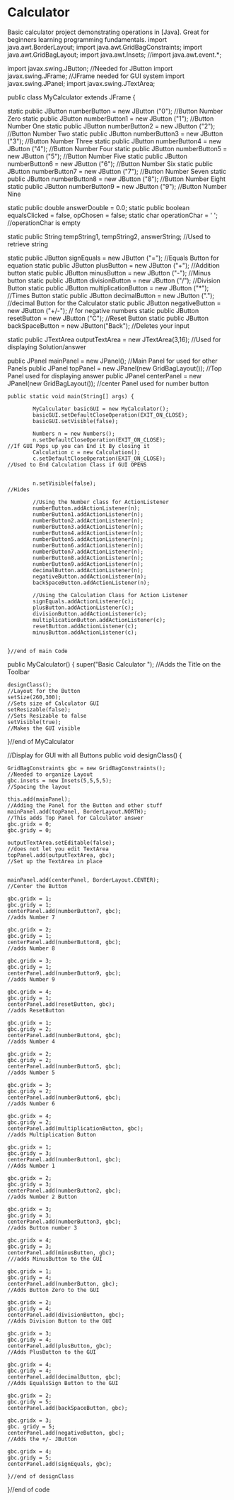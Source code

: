 # Calculator
Basic calculator project demonstrating operations in [Java]. Great for beginners learning programming fundamentals.
import java.awt.BorderLayout;
import java.awt.GridBagConstraints;
import java.awt.GridBagLayout;
import java.awt.Insets;
//import java.awt.event.*;

import javax.swing.JButton;											//Needed for JButton 
import javax.swing.JFrame;											//JFrame needed for GUI system
import javax.swing.JPanel;
import javax.swing.JTextArea;



public class MyCalculator extends JFrame 
{
	
	
static public	JButton numberButton  = new JButton ("0");					//Button Number Zero
static public	JButton numberButton1 = new JButton ("1");					//Button Number One
static public	JButton numberButton2 = new JButton ("2");					//Button Number Two
static public	JButton numberButton3 = new JButton ("3");					//Button Number Three
static public	JButton numberButton4 = new JButton ("4");					//Button Number Four
static public	JButton numberButton5 = new JButton ("5");					//Button Number Five
static public	JButton numberButton6 = new JButton ("6");					//Button Number Six
static public	JButton numberButton7 = new JButton ("7");					//Button Number Seven
static public	JButton numberButton8 = new JButton ("8");					//Button Number Eight
static public	JButton numberButton9 = new JButton ("9");					//Button Number Nine
	
static public	double answerDouble = 0.0;
static public boolean equalsClicked = false, opChosen = false;
static char operationChar = ' ';											//operationChar is empty 													
	
static public String tempString1, tempString2, answerString;				   		 //Used to retrieve string 
	
	
static public	JButton signEquals = new JButton ("=");						//Equals Button for equation 
static public	JButton plusButton = new JButton ("+");						//Addition button 
static public	JButton minusButton = new JButton ("-");					//Minus button
static public	JButton divisionButton = new JButton ("/");					//Division Button
static public	JButton multiplicationButton = new JButton ("*");			//Times Button
static public 	JButton decimalButton = new JButton (".");					//decimal Button for the Calculator
static public 	JButton negativeButton = new JButton ("+/-");				// for negative numbers 
static public	JButton resetButton = new JButton ("C");					//Reset Button
static public 	JButton backSpaceButton = new JButton("Back");				//Deletes your input 


	
static public	JTextArea  outputTextArea = new JTextArea(3,16);				//Used for displaying Solution/answer
	
public	JPanel mainPanel = new JPanel();										//Main Panel for used for other Panels 
public	JPanel topPanel = new JPanel(new GridBagLayout());						//Top Panel used for displaying answer
public	JPanel centerPanel = new JPanel(new GridBagLayout());					//center Panel used for number button
	

	public static void main(String[] args) {
		
			MyCalculator basicGUI = new MyCalculator();
			basicGUI.setDefaultCloseOperation(EXIT_ON_CLOSE);
			basicGUI.setVisible(false);
		
			Numbers n = new Numbers();
			n.setDefaultCloseOperation(EXIT_ON_CLOSE);											//If GUI Pops up you can End it By closing it
			Calculation c = new Calculation(); 												
			c.setDefaultCloseOperation(EXIT_ON_CLOSE);											//Used to End Calculation Class if GUI OPENS

		 
			n.setVisible(false);																//Hides 
			
			//Using the Number class for ActionListener 
			numberButton.addActionListener(n);
			numberButton1.addActionListener(n);
			numberButton2.addActionListener(n);
			numberButton3.addActionListener(n);
			numberButton4.addActionListener(n);
			numberButton5.addActionListener(n);
			numberButton6.addActionListener(n);
			numberButton7.addActionListener(n);
			numberButton8.addActionListener(n);
			numberButton9.addActionListener(n);
			decimalButton.addActionListener(n);
			negativeButton.addActionListener(n);
			backSpaceButton.addActionListener(n);
			
			//Using the Calculation Class for Action Listener
			signEquals.addActionListener(c);
			plusButton.addActionListener(c);
			divisionButton.addActionListener(c);
			multiplicationButton.addActionListener(c);
			resetButton.addActionListener(c);
			minusButton.addActionListener(c);
			
			
	}//end of main Code
	
public MyCalculator()
{
	super("Basic Calculator ");											//Adds the Title on the Toolbar
	
	designClass();															//Layout for the Button
	setSize(260,300);														//Sets size of Calculator GUI
	setResizable(false);													//Sets Resizable to false
	setVisible(true);														//Makes the GUI visible 
	
}//end of MyCalculator



//Display for GUI with all Buttons
public void designClass()
	{
	
	GridBagConstraints gbc = new GridBagConstraints();								//Needed to organize Layout
	gbc.insets = new Insets(5,5,5,5);												//Spacing the layout 
	
	this.add(mainPanel);															//Adding the Panel for the Button and other stuff
	mainPanel.add(topPanel, BorderLayout.NORTH);														//This adds Top Panel for Calculator answer
	gbc.gridx = 0;
	gbc.gridy = 0;
	
	outputTextArea.setEditable(false);										//does not let you edit TextArea
	topPanel.add(outputTextArea, gbc);										//Set up the TextArea in place

	
	mainPanel.add(centerPanel, BorderLayout.CENTER);						//Center the Button
	
	gbc.gridx = 1;
	gbc.gridy = 1;
	centerPanel.add(numberButton7, gbc);									//adds Number 7
	
	gbc.gridx = 2;
	gbc.gridy = 1;
	centerPanel.add(numberButton8, gbc);									//adds Number 8
	
	gbc.gridx = 3;
	gbc.gridy = 1;
	centerPanel.add(numberButton9, gbc);									//adds Number 9
	
	gbc.gridx = 4;
	gbc.gridy = 1;
	centerPanel.add(resetButton, gbc);										//adds ResetButton
	
	gbc.gridx = 1;
	gbc.gridy = 2;
	centerPanel.add(numberButton4, gbc);									//adds Number 4
	
	gbc.gridx = 2;
	gbc.gridy = 2;
	centerPanel.add(numberButton5, gbc);									//adds Number 5
	
	gbc.gridx = 3;
	gbc.gridy = 2;
	centerPanel.add(numberButton6, gbc);									//adds Number 6
	
	gbc.gridx = 4;
	gbc.gridy = 2;
	centerPanel.add(multiplicationButton, gbc);								//adds Multiplication Button
	
	gbc.gridx = 1;
	gbc.gridy = 3;
	centerPanel.add(numberButton1, gbc);									//Adds Number 1
	
	gbc.gridx = 2;
	gbc.gridy = 3;
	centerPanel.add(numberButton2, gbc);									//adds Number 2 Button
	
	gbc.gridx = 3;
	gbc.gridy = 3;
	centerPanel.add(numberButton3, gbc);									//adds Button number 3
	
	gbc.gridx = 4;
	gbc.gridy = 3;
	centerPanel.add(minusButton, gbc);										///adds MinusButton to the GUI
	
	gbc.gridx = 1;
	gbc.gridy = 4;
	centerPanel.add(numberButton, gbc);										//Adds Button Zero to the GUI
	
	gbc.gridx = 2;
	gbc.gridy = 4;
	centerPanel.add(divisionButton, gbc);									//Adds Division Button to the GUI
		
	gbc.gridx = 3;
	gbc.gridy = 4;
	centerPanel.add(plusButton, gbc);										//Adds PlusButton to the GUI
	
	gbc.gridx = 4;
	gbc.gridy = 4;
	centerPanel.add(decimalButton, gbc);										//Adds EqualsSign Button to the GUI
	
	gbc.gridx = 2;
	gbc.gridy = 5;
	centerPanel.add(backSpaceButton, gbc);
	
	gbc.gridx = 3;
	gbc. gridy = 5;
	centerPanel.add(negativeButton, gbc);										//Adds the +/- JButton
	
	gbc.gridx = 4;
	gbc.gridy = 5;
	centerPanel.add(signEquals, gbc);
	
	}//end of designClass


}//end of code
